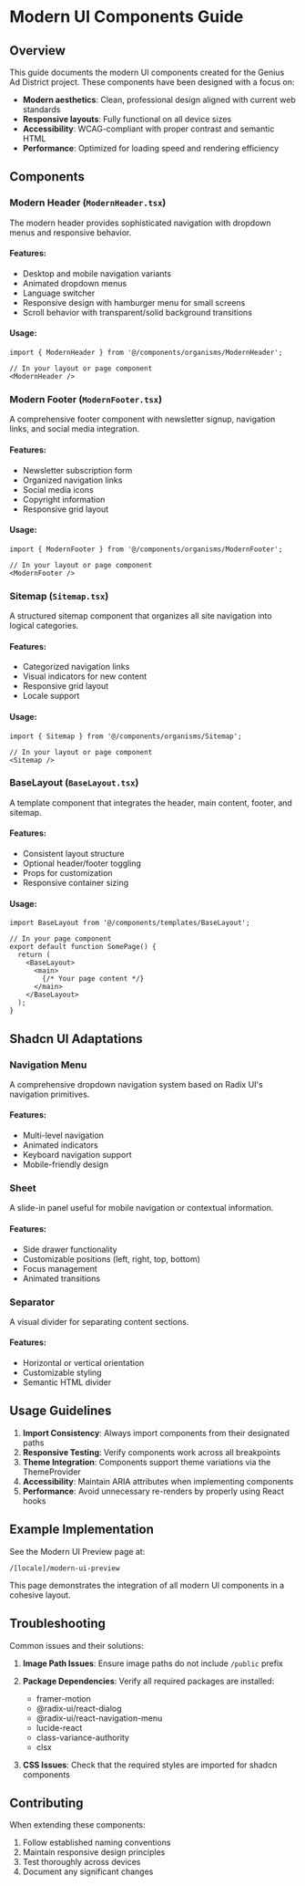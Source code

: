 # Modern UI Components Guide

## Overview

This guide documents the modern UI components created for the Genius Ad District project. These components have been designed with a focus on:

- **Modern aesthetics**: Clean, professional design aligned with current web standards
- **Responsive layouts**: Fully functional on all device sizes
- **Accessibility**: WCAG-compliant with proper contrast and semantic HTML
- **Performance**: Optimized for loading speed and rendering efficiency

## Components

### Modern Header (`ModernHeader.tsx`)

The modern header provides sophisticated navigation with dropdown menus and responsive behavior.

#### Features:
- Desktop and mobile navigation variants
- Animated dropdown menus
- Language switcher
- Responsive design with hamburger menu for small screens
- Scroll behavior with transparent/solid background transitions

#### Usage:
```tsx
import { ModernHeader } from '@/components/organisms/ModernHeader';

// In your layout or page component
<ModernHeader />
```

### Modern Footer (`ModernFooter.tsx`)

A comprehensive footer component with newsletter signup, navigation links, and social media integration.

#### Features:
- Newsletter subscription form
- Organized navigation links
- Social media icons
- Copyright information
- Responsive grid layout

#### Usage:
```tsx
import { ModernFooter } from '@/components/organisms/ModernFooter';

// In your layout or page component
<ModernFooter />
```

### Sitemap (`Sitemap.tsx`)

A structured sitemap component that organizes all site navigation into logical categories.

#### Features:
- Categorized navigation links
- Visual indicators for new content
- Responsive grid layout
- Locale support

#### Usage:
```tsx
import { Sitemap } from '@/components/organisms/Sitemap';

// In your layout or page component
<Sitemap />
```

### BaseLayout (`BaseLayout.tsx`)

A template component that integrates the header, main content, footer, and sitemap.

#### Features:
- Consistent layout structure
- Optional header/footer toggling
- Props for customization
- Responsive container sizing

#### Usage:
```tsx
import BaseLayout from '@/components/templates/BaseLayout';

// In your page component
export default function SomePage() {
  return (
    <BaseLayout>
      <main>
        {/* Your page content */}
      </main>
    </BaseLayout>
  );
}
```

## Shadcn UI Adaptations

### Navigation Menu

A comprehensive dropdown navigation system based on Radix UI's navigation primitives.

#### Features:
- Multi-level navigation
- Animated indicators
- Keyboard navigation support
- Mobile-friendly design

### Sheet

A slide-in panel useful for mobile navigation or contextual information.

#### Features:
- Side drawer functionality
- Customizable positions (left, right, top, bottom)
- Focus management
- Animated transitions

### Separator

A visual divider for separating content sections.

#### Features:
- Horizontal or vertical orientation
- Customizable styling
- Semantic HTML divider

## Usage Guidelines

1. **Import Consistency**: Always import components from their designated paths
2. **Responsive Testing**: Verify components work across all breakpoints
3. **Theme Integration**: Components support theme variations via the ThemeProvider
4. **Accessibility**: Maintain ARIA attributes when implementing components
5. **Performance**: Avoid unnecessary re-renders by properly using React hooks

## Example Implementation

See the Modern UI Preview page at:
```
/[locale]/modern-ui-preview
```

This page demonstrates the integration of all modern UI components in a cohesive layout.

## Troubleshooting

Common issues and their solutions:

1. **Image Path Issues**: Ensure image paths do not include `/public` prefix
2. **Package Dependencies**: Verify all required packages are installed:
   - framer-motion
   - @radix-ui/react-dialog
   - @radix-ui/react-navigation-menu
   - lucide-react
   - class-variance-authority
   - clsx

3. **CSS Issues**: Check that the required styles are imported for shadcn components

## Contributing

When extending these components:
1. Follow established naming conventions
2. Maintain responsive design principles
3. Test thoroughly across devices
4. Document any significant changes 